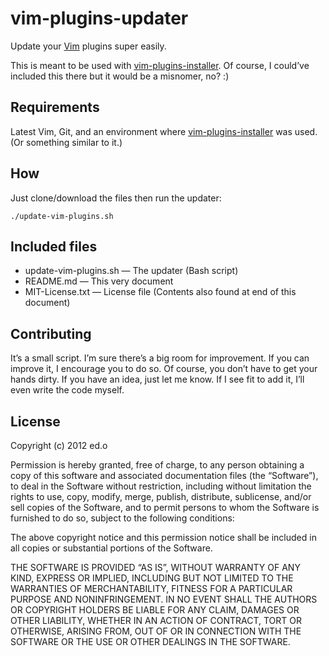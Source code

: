 vim-plugins-updater
===================

Update your [Vim](http://vim.org/) plugins super easily.

This is meant to be used with [vim-plugins-installer](https://github.com/copperwalls/vim-plugins-installer). Of course, I could’ve included this there but it would be a misnomer, no? :)

Requirements
------------

Latest Vim, Git, and an environment where [vim-plugins-installer](https://github.com/copperwalls/vim-plugins-installer) was used. (Or something similar to it.)

How
---

Just clone/download the files then run the updater:

    ./update-vim-plugins.sh

Included files
--------------

- update-vim-plugins.sh — The updater (Bash script)
- README.md — This very document
- MIT-License.txt — License file (Contents also found at end of this document)

Contributing
------------

It’s a small script. I’m sure there’s a big room for improvement. If you can improve it, I encourage you to do so. Of course, you don’t have to get your hands dirty. If you have an idea, just let me know. If I see fit to add it, I’ll even write the code myself.

License
-------

Copyright (c) 2012 ed.o

Permission is hereby granted, free of charge, to any person obtaining a copy of this software and associated documentation files (the “Software”), to deal in the Software without restriction, including without limitation the rights to use, copy, modify, merge, publish, distribute, sublicense, and/or sell copies of the Software, and to permit persons to whom the Software is furnished to do so, subject to the following conditions:

The above copyright notice and this permission notice shall be included in all copies or substantial portions of the Software.

THE SOFTWARE IS PROVIDED “AS IS”, WITHOUT WARRANTY OF ANY KIND, EXPRESS OR IMPLIED, INCLUDING BUT NOT LIMITED TO THE WARRANTIES OF MERCHANTABILITY, FITNESS FOR A PARTICULAR PURPOSE AND NONINFRINGEMENT. IN NO EVENT SHALL THE AUTHORS OR COPYRIGHT HOLDERS BE LIABLE FOR ANY CLAIM, DAMAGES OR OTHER LIABILITY, WHETHER IN AN ACTION OF CONTRACT, TORT OR OTHERWISE, ARISING FROM, OUT OF OR IN CONNECTION WITH THE SOFTWARE OR THE USE OR OTHER DEALINGS IN THE SOFTWARE.

